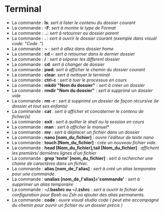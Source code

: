 # Terminal

- La commande : **ls**:  *sert à lister le contenu du dossier courant*
- La commande : **-F**: *sert à montre le type de Format*
- La commande : **..**: *sert à retourner au dossier parent*
- La commande : **.** : *sert à ouvrir le dossier courant (exemple dans visual code: "Code .")*
- La commande : **~** : *sert à allez dans dossier home*
- La commande : **cd -**: *sert a retourner dans le dernier dossier*
- La commande : **/** : *sert à séparer les different dossier*
- La commande : **cd**: *sert à changer de dossier*
- La commande : **pwd**: *sert à afficher le chemin du dossier courant*
- La commande : **clear**: *sert à nettoyer le terminal*
- La commande : **ctrl-c** : *sert à tuer le processus en cours*
- La commande : **mkdir "Nom du dossier"** : *sert à créer un dossier*
- La commande : **rmdir "Nom du dossier"** : *sert à supprimé un dossier vide*
- La commande : **rm -r** : *sert à supprimé un dossier de façon récursive (le dossier et tout ses enfants)*
- La commande : **cat** : *sert à afficher et concaterner le contenu de fichier(s)*
- La commande : **exit** : *sert à quitter le shell ou la session en cours*
- La commande : **man** : *sert à  afficher le manuel**
- La commande : **mv** : *sert à  déplacer un fichier dans un dossier*
- La commande : **nano [nom_du_fichier]** : *ouvre l'éditeur de texte nano*
- La commande : **touch [Nom_du_fichier]** : *crée un nouveau fichier vide.*
- La commande : **head [Nom_du_fichier],tail [Nom_du_fichier]** : *affichent les premièrs/ dernières lignes d'un fichier*
- La commande : **grep 'texte' [nom_du_fichier]** : *sert à rechercher une chaine de caractères dans un fichier.*
- La commande : **alias [nom_de_l'alias]** : *sert à créé un alias temporaire pour une commande.*
- La commande : **unalias [nom_de_l'alias]='commande'** : *sert à supprimer un alias temporaire*
- La commande : **~/.bashrc ou ~/.zshrc** : *sert a ouvrir le fichier de configuration pour Bash ou Zsh où ajouter des alias permanents.*
- La commande : **code** : *ouvre visual studio code ( peut etre accompagné du chemin pour ouvrir un fichier ou un dossier précis )*